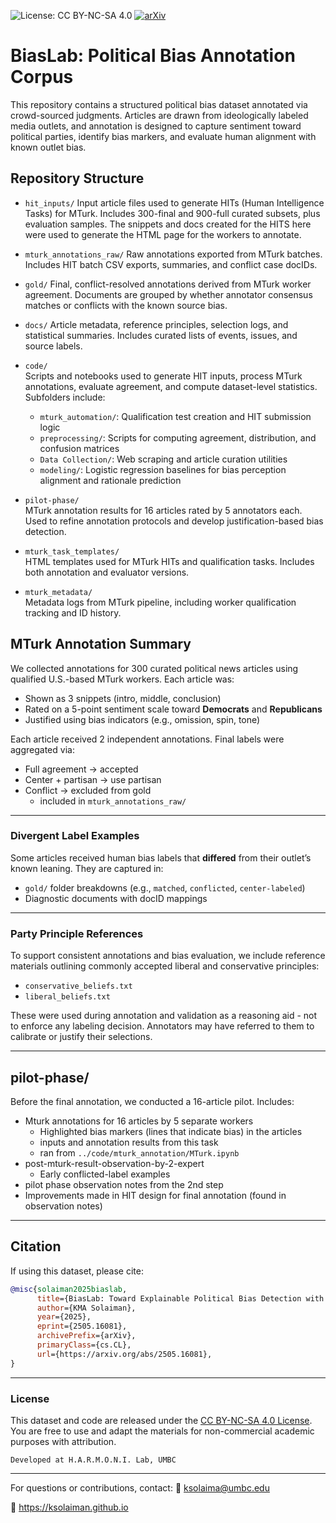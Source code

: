 ![License: CC BY-NC-SA 4.0](https://img.shields.io/badge/License-CC--BY--NC--SA-blue)
[![arXiv](https://img.shields.io/badge/arXiv-2505.16081-b31b1b.svg)](https://arxiv.org/abs/2505.16081)


# BiasLab: Political Bias Annotation Corpus

This repository contains a structured political bias dataset annotated via crowd-sourced judgments. Articles are drawn from ideologically labeled media outlets, and annotation is designed to capture sentiment toward political parties, identify bias markers, and evaluate human alignment with known outlet bias.


## Repository Structure

- `hit_inputs/`
Input article files used to generate HITs (Human Intelligence Tasks) for MTurk. Includes 300-final and 900-full curated subsets, plus evaluation samples. The snippets and docs created for the HITS here were used to generate the HTML page for the workers to annotate.

- `mturk_annotations_raw/`
  Raw annotations exported from MTurk batches. Includes HIT batch CSV exports, summaries, and conflict case docIDs.

- `gold/`
  Final, conflict-resolved annotations derived from MTurk worker agreement. Documents are grouped by whether annotator consensus matches or conflicts with the known source bias.

- `docs/`
  Article metadata, reference principles, selection logs, and statistical summaries. Includes curated lists of events, issues, and source labels.

- `code/`  
  Scripts and notebooks used to generate HIT inputs, process MTurk annotations, evaluate agreement, and compute dataset-level statistics. Subfolders include:
  - `mturk_automation/`: Qualification test creation and HIT submission logic
  - `preprocessing/`: Scripts for computing agreement, distribution, and confusion matrices
  - `Data Collection/`: Web scraping and article curation utilities
  - `modeling/`: Logistic regression baselines for bias perception alignment and rationale prediction

- `pilot-phase/`  
  MTurk annotation results for 16 articles rated by 5 annotators each. Used to refine annotation protocols and develop justification-based bias detection.

- `mturk_task_templates/`  
  HTML templates used for MTurk HITs and qualification tasks. Includes both annotation and evaluator versions.

- `mturk_metadata/`  
  Metadata logs from MTurk pipeline, including worker qualification tracking and ID history.


## MTurk Annotation Summary

We collected annotations for 300 curated political news articles using qualified U.S.-based MTurk workers. Each article was:

- Shown as 3 snippets (intro, middle, conclusion)
- Rated on a 5-point sentiment scale toward **Democrats** and **Republicans**
- Justified using bias indicators (e.g., omission, spin, tone)

Each article received 2 independent annotations. Final labels were aggregated via:

- Full agreement → accepted
- Center + partisan → use partisan
- Conflict → excluded from gold
  - included in `mturk_annotations_raw/`

---

### Divergent Label Examples

Some articles received human bias labels that **differed** from their outlet’s known leaning. 
They are captured in:
- `gold/` folder breakdowns (e.g., `matched`, `conflicted`, `center-labeled`)
- Diagnostic documents with docID mappings

---

### Party Principle References

To support consistent annotations and bias evaluation, we include reference materials outlining commonly accepted liberal and conservative principles:

- `conservative_beliefs.txt`
- `liberal_beliefs.txt`

<!-- These references informed interpretation but were not prescriptive. -->
These were used during annotation and validation as a reasoning aid - not to enforce any labeling decision. Annotators may have referred to them to calibrate or justify their selections.

---

## pilot-phase/

Before the final annotation, we conducted a 16-article pilot. Includes:
- Mturk annotations for 16 articles by 5 separate workers
  - Highlighted bias markers (lines that indicate bias) in the articles
  - inputs and annotation results from this task
  - ran from `../code/mturk_annotation/MTurk.ipynb`
- post-mturk-result-observation-by-2-expert
  - Early conflicted-label examples
- pilot phase observation notes from the 2nd step
- Improvements made in HIT design for final annotation (found in observation notes)


---

## Citation

If using this dataset, please cite:

```bibtex
@misc{solaiman2025biaslab,
      title={BiasLab: Toward Explainable Political Bias Detection with Dual-Axis Annotations and Rationale Indicators}, 
      author={KMA Solaiman},
      year={2025},
      eprint={2505.16081},
      archivePrefix={arXiv},
      primaryClass={cs.CL},
      url={https://arxiv.org/abs/2505.16081}, 
}
```

---
### License

This dataset and code are released under the [CC BY-NC-SA 4.0 License](https://creativecommons.org/licenses/by-nc-sa/4.0/).  
You are free to use and adapt the materials for non-commercial academic purposes with attribution.

`Developed at H.A.R.M.O.N.I. Lab, UMBC`

---

For questions or contributions, contact:
📧 ksolaima@umbc.edu

🔗 https://ksolaiman.github.io
